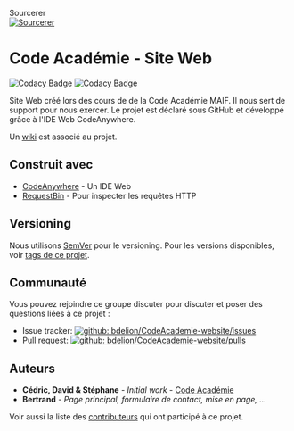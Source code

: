 
Sourcerer  
[![Sourcerer](https://sourcerer.io/icons/logo-sharing.svg)](https://sourcerer.io/bdelion)  

# Code Académie - Site Web
[![Codacy Badge](https://api.codacy.com/project/badge/Grade/692bd3a561b14a2a9d2fa5e99e560d9b)](https://www.codacy.com/app/bdelion/CodeAcademie-website?utm_source=github.com&amp;utm_medium=referral&amp;utm_content=bdelion/CodeAcademie-website&amp;utm_campaign=Badge_Grade)
[![Codacy Badge](https://api.codacy.com/project/badge/Coverage/692bd3a561b14a2a9d2fa5e99e560d9b)](https://www.codacy.com/app/bdelion/CodeAcademie-website?utm_source=github.com&amp;utm_medium=referral&amp;utm_content=bdelion/CodeAcademie-website&amp;utm_campaign=Badge_Coverage)

Site Web créé lors des cours de de la Code Académie MAIF.
Il nous sert de support pour nous exercer.
Le projet est déclaré sous GitHub et développé grâce à l'IDE Web CodeAnywhere.

Un [wiki](https://github.com/bdelion/CodeAcademie-website/wiki) est associé au projet.

## Construit avec

* [CodeAnywhere](https://codeanywhere.com/) - Un IDE Web
* [RequestBin](https://requestb.in/) - Pour inspecter les requêtes HTTP

## Versioning

Nous utilisons [SemVer](http://semver.org/) pour le versioning. Pour les versions disponibles, voir [tags de ce projet](https://github.com/bdelion/website/tags). 

## Communauté

Vous pouvez rejoindre ce groupe discuter pour discuter et poser des questions liées à ce projet : 

- Issue tracker: [![github: bdelion/CodeAcademie-website/issues](https://img.shields.io/github/issues/bdelion/CodeAcademie-website.svg)](https://github.com/bdelion/CodeAcademie-website/issues)
- Pull request: [![github: bdelion/CodeAcademie-website/pulls](https://img.shields.io/github/issues-pr/bdelion/CodeAcademie-website.svg)](https://github.com/bdelion/CodeAcademie-website/pulls)

## Auteurs

* **Cédric, David & Stéphane** - *Initial work* - [Code Académie](https://github.com/code-academie/website)
* **Bertrand** - *Page principal, formulaire de contact, mise en page, ...*

Voir aussi la liste des [contributeurs](https://github.com/bdelion/CodeAcademie-website/contributors) qui ont participé à ce projet.
